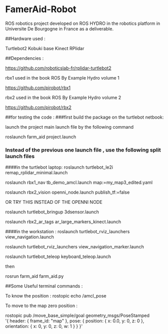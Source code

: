 # FamerAid-Robot

ROS robotics project developed on ROS HYDRO in the robotics platform in Universite De Bourgogne in France as a deliverable.


##Hardware used :

Turtlebot2 Kobuki base
Kinect
RPlidar


##Dependencies : 

https://github.com/roboticslab-fr/rplidar-turtlebot2

rbx1 used in the book ROS By Example Hydro volume 1

https://github.com/pirobot/rbx1

rbx2 used in the book ROS By Example Hydro volume 2

https://github.com/pirobot/rbx2

##for testing the code : 
###first build the package  on the turtlebot netbook:

launch the project main launch file by the following command

roslaunch farm_aid project.launch
### Instead of the previous one launch file , use the following split launch files 
####in the turtlebot laptop:
roslaunch turtlebot_le2i remap_rplidar_minimal.launch

roslaunch rbx1_nav tb_demo_amcl.launch map:=my_map3_edited.yaml

roslaunch rbx2_vision openni_node.launch publish_tf:=false

OR TRY THIS INSTEAD OF THE OPENNI NODE 

roslaunch turtlebot_bringup 3dsensor.launch

roslaunch rbx2_ar_tags ar_large_markers_kinect.launch

####in the workstation : 
roslaunch turtlebot_rviz_launchers view_navigation.launch

roslaunch turtlebot_rviz_launchers view_navigation_marker.launch

roslaunch turtlebot_teleop keyboard_teleop.launch



then 

rosrun farm_aid farm_aid.py



##Some Useful terminal commands : 

To know the position :  rostopic echo /amcl_pose

To move to the map zero position : 

rostopic pub /move_base_simple/goal geometry_msgs/PoseStamped \
'{ header: { frame_id: "map" }, pose: { position: { x: 0.0, y: 0, z:
0 }, orientation: { x: 0, y: 0, z: 0, w: 1 } } }'
